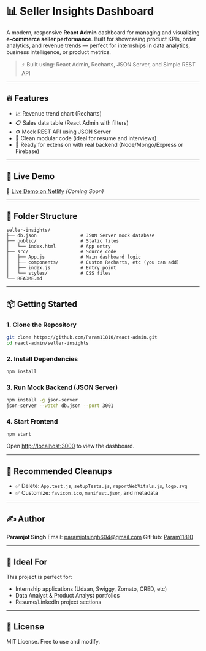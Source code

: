 # 📊 Seller Insights Dashboard

A modern, responsive **React Admin** dashboard for managing and visualizing **e-commerce seller performance**. Built for showcasing product KPIs, order analytics, and revenue trends — perfect for internships in data analytics, business intelligence, or product metrics.

> ⚡ Built using: React Admin, Recharts, JSON Server, and Simple REST API

---

## 🔥 Features

* 📈 Revenue trend chart (Recharts)
* 📋 Sales data table (React Admin with filters)
* ⚙️ Mock REST API using JSON Server
* 🧠 Clean modular code (ideal for resume and interviews)
* 🧪 Ready for extension with real backend (Node/Mongo/Express or Firebase)

---

## 🚀 Live Demo

🔗 [Live Demo on Netlify](https://your-demo-link.netlify.app/) *(Coming Soon)*

---

## 📂 Folder Structure

```
seller-insights/
├── db.json                # JSON Server mock database
├── public/                # Static files
│   └── index.html         # App entry
├── src/                   # Source code
│   ├── App.js             # Main dashboard logic
│   ├── components/        # Custom Recharts, etc (you can add)
│   ├── index.js           # Entry point
│   └── styles/            # CSS files
└── README.md
```

---

## 📦 Getting Started

### 1. Clone the Repository

```bash
git clone https://github.com/Param11810/react-admin.git
cd react-admin/seller-insights
```

### 2. Install Dependencies

```bash
npm install
```

### 3. Run Mock Backend (JSON Server)

```bash
npm install -g json-server
json-server --watch db.json --port 3001
```

### 4. Start Frontend

```bash
npm start
```

Open [http://localhost:3000](http://localhost:3000) to view the dashboard.

---

## 🧹 Recommended Cleanups

* ✅ Delete: `App.test.js`, `setupTests.js`, `reportWebVitals.js`, `logo.svg`
* ✅ Customize: `favicon.ico`, `manifest.json`, and metadata

---

## ✍️ Author

**Paramjot Singh**
Email: [paramjotsingh604@gmail.com](mailto:paramjotsingh604@gmail.com)
GitHub: [Param11810](https://github.com/Param11810)

---

## 💼 Ideal For

This project is perfect for:

* Internship applications (Udaan, Swiggy, Zomato, CRED, etc)
* Data Analyst & Product Analyst portfolios
* Resume/LinkedIn project sections

---

## 📝 License

MIT License. Free to use and modify.
